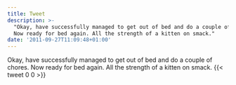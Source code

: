 ```yaml
---
title: Tweet
description: >-
  "Okay, have successfully managed to get out of bed and do a couple of chores.
  Now ready for bed again. All the strength of a kitten on smack."
date: '2011-09-27T11:09:48+01:00'
---
```

Okay, have successfully managed to get out of bed and do a couple of chores. Now ready for bed again. All the strength of a kitten on smack.
      {{< tweet 0 0 >}}
    
